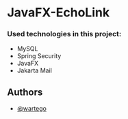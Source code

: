 ﻿# JavaFX-EchoLink

### Used technologies in this project:
- MySQL
- Spring Security
- JavaFX
- Jakarta Mail

## Authors

- [@wartego](https://github.com/wartego)